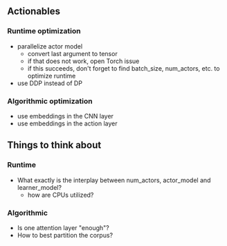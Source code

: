 ## Actionables

### Runtime optimization
* parallelize actor model
   * convert last argument to tensor
   * if that does not work, open Torch issue
   * if this succeeds, don't forget to find batch_size, num_actors, etc. to optimize runtime
* use DDP instead of DP

### Algorithmic optimization
* use embeddings in the CNN layer
* use embeddings in the action layer

## Things to think about

### Runtime
* What exactly is the interplay between num_actors, actor_model and learner_model?
   * how are CPUs utilized?

### Algorithmic
* Is one attention layer "enough"?
* How to best partition the corpus?

